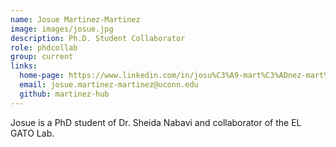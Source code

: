 ```yaml
---
name: Josue Martinez-Martinez
image: images/josue.jpg
description: Ph.D. Student Collaborator
role: phdcollab
group: current
links:
  home-page: https://www.linkedin.com/in/josu%C3%A9-mart%C3%ADnez-mart%C3%ADnez-08087b18a/
  email: josue.martinez-martinez@uconn.edu
  github: martinez-hub
---
```


Josue is a PhD student of Dr. Sheida Nabavi and collaborator of the EL GATO Lab.